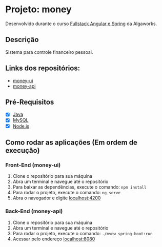 # Projeto: money

Desenvolvido durante o curso [Fullstack Angular e Spring](https://www.algaworks.com/curso/fullstack-angular-e-spring/) da Algaworks.

## Descrição

Sistema para controle financeiro pessoal.

## Links dos repositórios:
- [money-ui](https://github.com/piedroalex/money-ui)
- [money-api](https://github.com/piedroalex/money-api)

## Pré-Requisitos

- [x] [Java](https://www.java.com/pt-BR/download/manual.jsp)
- [x] [MySQL](https://dev.mysql.com/downloads/)
- [x] [Node.js](https://nodejs.org/en/download/)

## Como rodar as aplicações (Em ordem de execução)

### Front-End (money-ui)

1. Clone o repositório para sua máquina
2. Abra um terminal e navegue até o repositório
3. Para baixar as dependências, execute o comando: ```npm install```
4. Para rodar o projeto, execute o comando: ```ng serve```
5. Abra o navegador e digite [localhost:4200](http://localhost:4200)

### Back-End (money-api)
1. Clone o repositório para sua máquina
2. Abra um terminal e navegue até o repositório
3. Para rodar o projeto, execute o comando: ```./mvnw spring-boot:run```
4. Acessar pelo endereço [localhost:8080](http://localhost:8080)
